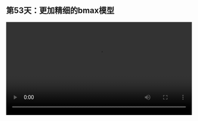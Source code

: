 ## 第53天：更加精细的bmax模型
 

<video width="100%" controls controlslist="nodownload nofullscreen noremoteplayback" disablePictureInPicture>
  <source src="https://api.keepwork.com/ts-storage/siteFiles/14548/raw#1593682915683session53.webm" type="video/webm">
  <source src="https://api.keepwork.com/ts-storage/siteFiles/14549/raw#1593682922799session53small.mp4" type="video/mp4" />
   
  你的浏览器不支持播放
</video>


### 字幕

我们可以用彩色方块来创建bmax模型。
比如这样的一个椅子。
我们选中它，点击保存。
保存为bmax模型。
起一个名字，chair。
点击确定。
此时人物手中会生成一个物品，叫chair。
我们右键单击，
在场景中放置这个物品。
同时，我们**右键单击**bmax模型，
还可以改变它的位置，
大小，和方向。
**bmax模型还可以是嵌套的。**
比如这样。
这时我们选中整个模型。
再保存一下。
生成chair2。
我们看到它生成了嵌套的bmax模型。

### 动手练习
模仿制作一个相同的有多个透明物体的电影方块。